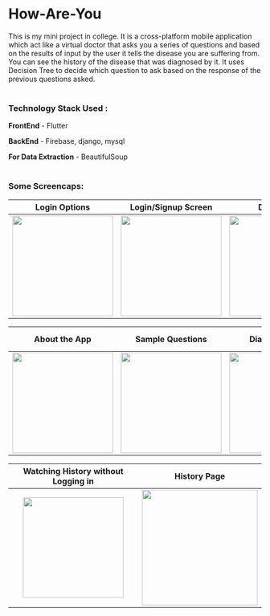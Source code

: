 # How-Are-You
This is my mini project in college. It is a cross-platform mobile application which act like a virtual doctor that asks you a series of questions and based on the results of input by the user it tells the disease you are suffering from. You can see the history of the disease that was diagnosed by it. It uses Decision Tree to decide which question to ask based on the response of the previous questions asked.
<br/>
<br/>

### Technology Stack Used :
**FrontEnd** - Flutter

**BackEnd** - Firebase, django, mysql

**For Data Extraction** - BeautifulSoup
<br/><br/>

### Some Screencaps:


**Login Options**          |  **Login/Signup Screen** | **Dashboard** | **Side Drawer**
:-------------------------:|:-------------------------:|:-------------------------:|:-------------------------:
<img src="https://user-images.githubusercontent.com/37182018/151697766-222044a2-8da2-4ae6-940c-c52594392b4d.png" width=200>  |  <img src="https://user-images.githubusercontent.com/37182018/151697813-4f56d4ed-010e-44f5-8d65-58ffdaf26135.png" width=200> |  <img src="https://user-images.githubusercontent.com/37182018/151697793-aa2c65fa-7e9f-49fe-b866-9c673af630f3.png" width=200> | <img src="https://user-images.githubusercontent.com/37182018/151697817-967ac87e-9d6b-48f0-880c-07d67b285773.png" width=200>

**About the App**          |  **Sample Questions** | **Diagnosis Page** | **More Info about the disease Diagnosed** 
:-------------------------:|:-------------------------:|:-------------------------:|:-------------------------:
<img src="https://user-images.githubusercontent.com/37182018/151697823-d3f15666-48a6-42bd-9f77-3500e7345a9b.png" width=200>  |  <img src="https://user-images.githubusercontent.com/37182018/151697826-fcbcdcc9-79f1-4faa-9b48-7fd648a920f4.png" width=200>  | <img src="https://user-images.githubusercontent.com/37182018/151697835-22503468-72c0-4c24-afae-2d4e0db96f5b.png" width=200> |  <img src="https://user-images.githubusercontent.com/37182018/151697832-493a945f-5f28-45d9-a4cb-94bed1d06928.png" width=200>

**Watching History without Logging in**          |  **History Page**  
:-------------------------:|:-------------------------:
<img src="https://user-images.githubusercontent.com/37182018/151697771-b3be9811-6497-4de9-8c66-d6447825972a.png" width=200/>  |   <img src="https://user-images.githubusercontent.com/37182018/151697841-84cf1d6e-a376-4b94-a226-180e6b013d5a.png" width=230>
